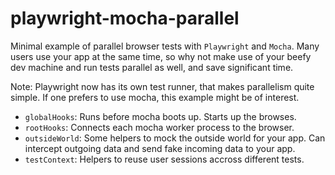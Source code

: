 # playwright-mocha-parallel
Minimal example of parallel browser tests with `Playwright` and `Mocha`. Many users use your app at the same time, so why not make use of your beefy dev machine and run tests parallel as well, and save significant time.

Note: Playwright now has its own test runner, that makes parallelism quite simple. If one prefers to use mocha, this example might be of interest.

- `globalHooks`: Runs before mocha boots up. Starts up the browses.
- `rootHooks`: Connects each mocha worker process to the browser.
- `outsideWorld`: Some helpers to mock the outside world for your app. Can intercept outgoing data and send fake incoming data to your app.
- `testContext`: Helpers to reuse user sessions accross different tests.
